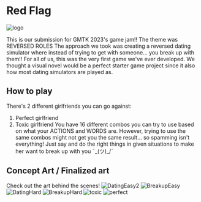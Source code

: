 # Red Flag
![logo](https://cdn.discordapp.com/attachments/1114658405567696928/1127572546963910686/logo.png)

This is our submission for GMTK 2023's game jam!! The theme was REVERSED ROLES
The approach we took was creating a reversed dating simulator where instead of trying to get with someone... you break up with them!! For all of us, this was the very first game we've ever developed. We thought a visual novel would be a perfect starter game project since it also how most dating simulators are played as. 

## How to play
There's 2 different girlfriends you can go against:
1. Perfect girlfriend
2. Toxic girlfriend
You have 16 different combos you can try to use based on what your ACTIONS and WORDS are. However, trying to use the same combos might not get you the same result... so spamming isn't everything! Just say and do the right things in given situations to make her want to break up with you ¯\_(ツ)_/¯
## Concept Art / Finalized art
Check out the art behind the scenes!
![DatingEasy2](https://media.discordapp.net/attachments/1114658405567696928/1127639539280781363/DatingEasy_2.png?width=910&height=910) 
![BreakupEasy](https://cdn.discordapp.com/attachments/1114658405567696928/1127639538957832284/BreakupEasy.png)
![DatingHard](https://cdn.discordapp.com/attachments/1114658405567696928/1127639539918315630/DatingHard.png)
![BreakupHard](https://cdn.discordapp.com/attachments/1114658405567696928/1127639539586957362/BreakupHard.png)
![toxic](https://cdn.discordapp.com/attachments/1114658405567696928/1127545662234427392/FinalHardGF.png)
![perfect](https://cdn.discordapp.com/attachments/1114658405567696928/1127545829423599666/FinalEasyGF.png)


